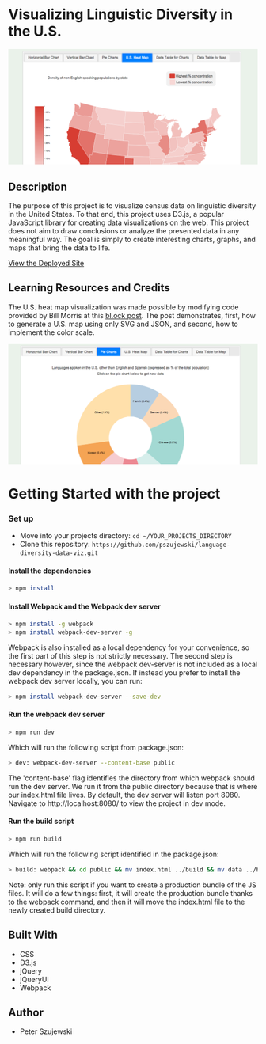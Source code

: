 # Visualizing Linguistic Diversity in the U.S.
![Heat Map](https://github.com/pszujewski/language-diversity-data-viz/blob/master/src/images/heat-map.png)

## Description

The purpose of this project is to visualize census data on linguistic diversity in the United States. To that end, this project uses D3.js, a popular JavaScript library for creating data visualizations on the web. This project does not aim to draw conclusions or analyze the presented data in any meaningful way. The goal is simply to create interesting charts, graphs, and maps that bring the data to life. 

[View the Deployed Site](https://pszujewski.github.io/d3-language-diversity/)

## Learning Resources and Credits
The U.S. heat map visualization was made possible by modifying code provided by Bill Morris at this [bl.ock post](https://bl.ocks.org/wboykinm/dbbe50d1023f90d4e241712395c27fb3). The post demonstrates, first, how to generate a U.S. map using only SVG and JSON, and second, how to implement the color scale. 

![Pie Chart Example](https://github.com/pszujewski/language-diversity-data-viz/blob/master/src/images/color-wheel.png)

# Getting Started with the project

### Set up

* Move into your projects directory: `cd ~/YOUR_PROJECTS_DIRECTORY`
* Clone this repository: `https://github.com/pszujewski/language-diversity-data-viz.git`

#### Install the dependencies

```bash
> npm install
```

#### Install Webpack and the Webpack dev server

```bash
> npm install -g webpack
> npm install webpack-dev-server -g
```
Webpack is also installed as a local dependency for your convenience, so the first part of this step is not strictly necessary. The second step is necessary however, since the webpack dev-server is not included as a local dev dependency in the package.json. If instead you prefer to install the webpack dev server locally, you can run: 

```bash
> npm install webpack-dev-server --save-dev
```

#### Run the webpack dev server

```bash
> npm run dev
```
Which will run the following script from package.json: 

```bash
> dev: webpack-dev-server --content-base public
```
The 'content-base' flag identifies the directory from which webpack should run the dev server. We run it from the public directory because that is where our index.html file lives. By default, the dev server will listen port 8080. Navigate to http://localhost:8080/ to view the project in dev mode. 

#### Run the build script

```bash
> npm run build
```
Which will run the following script identified in the package.json:

```bash
> build: webpack && cd public && mv index.html ../build && mv data ../build 
```
Note: only run this script if you want to create a production bundle of the JS files. It will do a few things: first, it will create the production bundle thanks to the webpack command, and then it will move the index.html file to the newly created build directory. 

## Built With
* CSS
* D3.js
* jQuery
* jQueryUI
* Webpack

## Author

* Peter Szujewski



